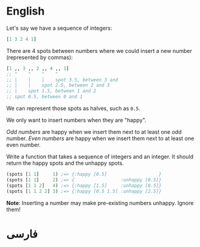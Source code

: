 # English
Let's say we have a sequence of integers:

```clj
[1 3 2 4 1]
```
There are 4 spots between numbers where we could insert a new number (represented by commas):

```clj
[1 ,, 3 ,, 2 ,, 4 ,, 1]
;; ^    ^    ^    ^
;; |    |    |    spot 3.5, between 3 and 
;; |    |    spot 2.5, between 2 and 3
;; |    spot 1.5, between 1 and 2
;; spot 0.5, between 0 and 1
```

We can represent those spots as halves, such as `0.5`.

We only want to insert numbers when they are "happy". 

*Odd numbers* are happy when we insert them next to at least one odd number. 
*Even numbers* are happy when we insert them next to at least one even number.

Write a function that takes a sequence of integers and an integer. It should return the happy spots and the unhappy spots.

```clj
(spots [1 1]     1) ;=> {:happy [0.5]                   }
(spots [1 1]     2) ;=> {                 :unhappy [0.5]}
(spots [1 1 2]   4) ;=> {:happy [1.5]     :unhappy [0.5]}
(spots [1 1 2 2] 3) ;=> {:happy [0.5 1.5] :unhappy [2.5]}
```

**Note**: Inserting a number may make pre-existing numbers unhappy. Ignore them!

# فارسی